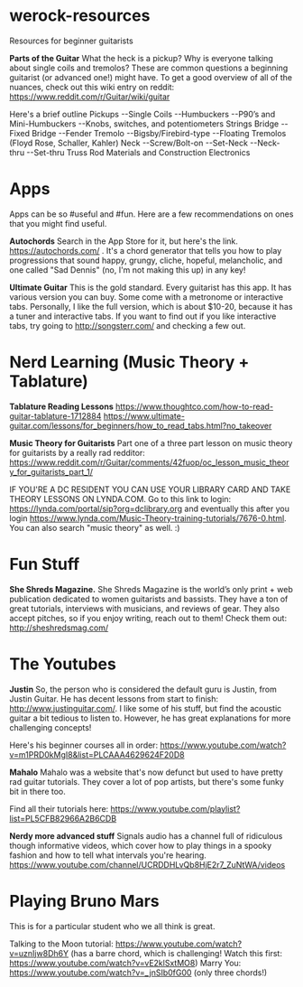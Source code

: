 # werock-resources
Resources for beginner guitarists

**Parts of the Guitar**
What the heck is a pickup? Why is everyone talking about single coils and tremolos? These are common questions a beginning guitarist (or advanced one!) might have. To get a good overview of all of the nuances, check out this wiki entry on reddit: https://www.reddit.com/r/Guitar/wiki/guitar 

Here's a brief outline
Pickups
--Single Coils
--Humbuckers
--P90’s and Mini-Humbuckers
--Knobs, switches, and potentiometers
Strings
Bridge
--Fixed Bridge
--Fender Tremolo
--Bigsby/Firebird-type
--Floating Tremolos (Floyd Rose, Schaller, Kahler)
Neck
--Screw/Bolt-on
--Set-Neck
--Neck-thru
--Set-thru
Truss Rod
Materials and Construction
Electronics

# Apps
Apps can be so #useful and #fun. Here are a few recommendations on ones that you might find useful.

**Autochords**
Search in the App Store for it, but here's the link. https://autochords.com/ . It's a chord generator that tells you how to play progressions that sound happy, grungy, cliche, hopeful, melancholic, and one called "Sad Dennis" (no, I'm not making this up) in any key!

**Ultimate Guitar**
This is the gold standard. Every guitarist has this app. It has various version you can buy. Some come with a metronome or interactive tabs. Personally, I like the full version, which is about $10-20, because it has a tuner and interactive tabs. If you want to find out if you like interactive tabs, try going to http://songsterr.com/ and checking a few out.


# Nerd Learning (Music Theory + Tablature)

**Tablature Reading Lessons**
https://www.thoughtco.com/how-to-read-guitar-tablature-1712884
https://www.ultimate-guitar.com/lessons/for_beginners/how_to_read_tabs.html?no_takeover

**Music Theory for Guitarists**
Part one of a three part lesson on music theory for guitarists by a really rad redditor: https://www.reddit.com/r/Guitar/comments/42fuop/oc_lesson_music_theory_for_guitarists_part_1/

IF YOU'RE A DC RESIDENT YOU CAN USE YOUR LIBRARY CARD AND TAKE THEORY LESSONS ON LYNDA.COM. Go to this link to login: https://lynda.com/portal/sip?org=dclibrary.org and eventually this after you login https://www.lynda.com/Music-Theory-training-tutorials/7676-0.html. You can also search "music theory" as well. :)

# Fun Stuff

**She Shreds Magazine.**
She Shreds Magazine is the world’s only print + web publication dedicated to women guitarists and bassists. They have a ton of great tutorials, interviews with musicians, and reviews of gear. They also accept pitches, so if you enjoy writing, reach out to them! Check them out: http://sheshredsmag.com/

# The Youtubes 

**Justin**
So, the person who is considered the default guru is Justin, from Justin Guitar. He has decent lessons from start to finish: http://www.justinguitar.com/. I like some of his stuff, but find the acoustic guitar a bit tedious to listen to. However, he has great explanations for more challenging concepts! 

Here's his beginner courses all in order: https://www.youtube.com/watch?v=m1PRD0kMgI8&list=PLCAAA4629624F20D8 

**Mahalo**
Mahalo was a website that's now defunct but used to have pretty rad guitar tutorials. They cover a lot of pop artists, but there's some funky bit in there too.

Find all their tutorials here: https://www.youtube.com/playlist?list=PL5CFB82966A2B6CDB


**Nerdy more advanced stuff**
Signals audio has a channel full of ridiculous though informative videos, which cover how to play things in a spooky fashion and how to tell what intervals you're hearing. https://www.youtube.com/channel/UCRDDHLvQb8HjE2r7_ZuNtWA/videos


# Playing Bruno Mars
This is for a particular student who we all think is great.

Talking to the Moon tutorial: https://www.youtube.com/watch?v=uznIjw8Dh6Y (has a barre chord, which is challenging! Watch this first: https://www.youtube.com/watch?v=vE2klSxtMO8) 
Marry You: https://www.youtube.com/watch?v=_jnSIb0fG00 (only three chords!)



 
